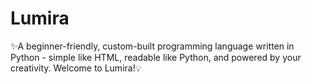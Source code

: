 # Lumira
✨A beginner-friendly, custom-built programming language written in Python - simple like HTML, readable like Python, and powered by your creativity. Welcome to Lumira!💡
